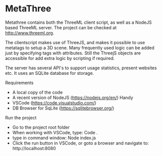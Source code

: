 # MetaThree
Metathree contains both the ThreeML client script, as well as a NodeJS based ThreeML server. The project can be checked at http://www.threeml.org.

The clientscript makes use of ThreeJS, and makes it possible to use metatags to setup a 3D scene. Many frequently used logic can be added just by specifying tags with attributes.
Still the ThreejS objects are accessible for add extra logic by scripting if required.

The server has several API's to support usage statistics, present websites etc. It uses an SQLite database for storage.

Requirements
- A local copy of the code
- A recent version of NodeJS (https://nodejs.org/en/)
Handy
- VSCode (https://code.visualstudio.com/)
- DB Browser for SqLite (https://sqlitebrowser.org/)

Run the project
- Go to the project root folder
- When working with VSCode, type: Code .
- type in command window: Node index.js
- Click the run button in VSCode, or goto a browser and navigate to: http://localhost:8080
